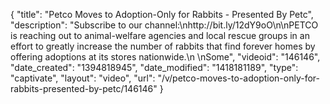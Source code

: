 {
    "title": "Petco Moves to Adoption-Only for Rabbits - Presented By Petc",
    "description": "Subscribe to our channel:\nhttp:\/\/bit.ly\/12dY9oO\n\nPETCO is reaching out to animal-welfare agencies and local rescue groups in an effort to greatly increase the number of rabbits that find forever homes by offering adoptions at its stores nationwide.\n \nSome",
    "videoid": "146146",
    "date_created": "1394818945",
    "date_modified": "1418181189",
    "type": "captivate",
    "layout": "video",
    "url": "\/v\/petco-moves-to-adoption-only-for-rabbits-presented-by-petc\/146146"
}